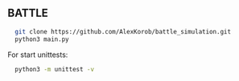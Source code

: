 ## BATTLE

```bash
  git clone https://github.com/AlexKorob/battle_simulation.git
  python3 main.py
```

For start unittests:

```bash
  python3 -m unittest -v
```
